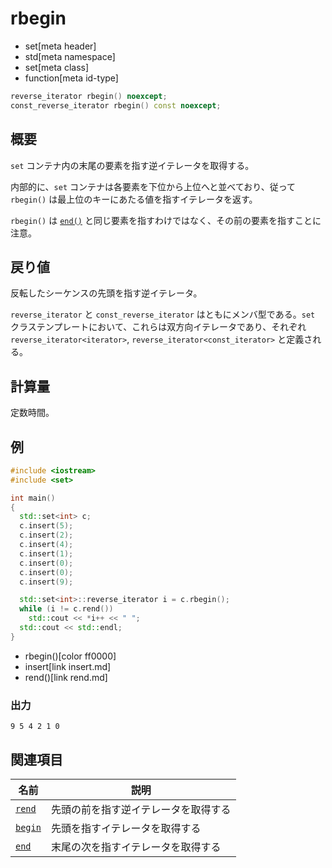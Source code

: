 # rbegin
* set[meta header]
* std[meta namespace]
* set[meta class]
* function[meta id-type]

```cpp
reverse_iterator rbegin() noexcept;
const_reverse_iterator rbegin() const noexcept;
```


## 概要
`set` コンテナ内の末尾の要素を指す逆イテレータを取得する。

内部的に、`set` コンテナは各要素を下位から上位へと並べており、従って `rbegin()` は最上位のキーにあたる値を指すイテレータを返す。

`rbegin()` は [`end()`](end.md) と同じ要素を指すわけではなく、その前の要素を指すことに注意。


## 戻り値
反転したシーケンスの先頭を指す逆イテレータ。

`reverse_iterator` と `const_reverse_iterator` はともにメンバ型である。`set` クラステンプレートにおいて、これらは双方向イテレータであり、それぞれ `reverse_iterator<iterator>`, `reverse_iterator<const_iterator>` と定義される。


## 計算量
定数時間。


## 例
```cpp example
#include <iostream>
#include <set>

int main()
{
  std::set<int> c;
  c.insert(5);
  c.insert(2);
  c.insert(4);
  c.insert(1);
  c.insert(0);
  c.insert(0);
  c.insert(9);

  std::set<int>::reverse_iterator i = c.rbegin();
  while (i != c.rend())
    std::cout << *i++ << " ";
  std::cout << std::endl;
}
```
* rbegin()[color ff0000]
* insert[link insert.md]
* rend()[link rend.md]

### 出力
```
9 5 4 2 1 0 
```

## 関連項目

| 名前                  | 説明                             |
|-----------------------|----------------------------------|
| [`rend`](rend.md)   | 先頭の前を指す逆イテレータを取得する |
| [`begin`](begin.md) | 先頭を指すイテレータを取得する   |
| [`end`](end.md)     | 末尾の次を指すイテレータを取得する   |

